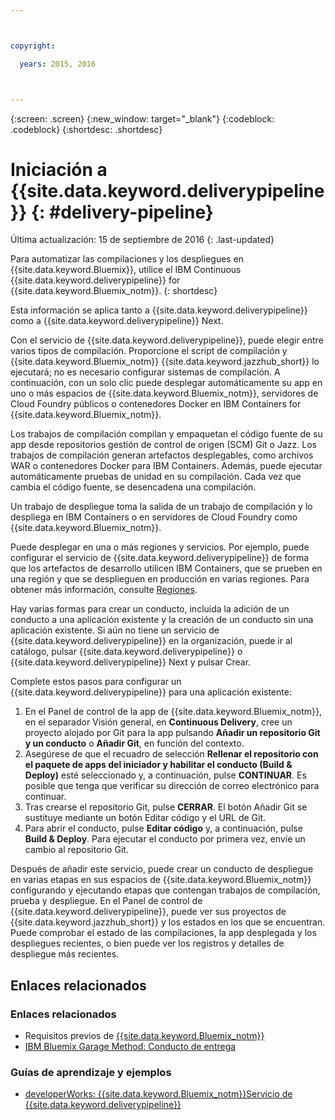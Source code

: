 ```yaml
---



copyright:

  years: 2015, 2016



---
```



{:screen: .screen}
{:new_window: target="_blank"}
{:codeblock: .codeblock}
{:shortdesc: .shortdesc}

# Iniciación a {{site.data.keyword.deliverypipeline}} {: #delivery-pipeline}  

Última actualización: 15 de septiembre de 2016
{: .last-updated}

Para automatizar las compilaciones y los despliegues en {{site.data.keyword.Bluemix}}, utilice el IBM Continuous {{site.data.keyword.deliverypipeline}} for {{site.data.keyword.Bluemix_notm}}.
{: shortdesc}

Esta información se aplica tanto a {{site.data.keyword.deliverypipeline}} como a {{site.data.keyword.deliverypipeline}} Next.

Con el servicio de {{site.data.keyword.deliverypipeline}}, puede elegir entre varios tipos de compilación. Proporcione el script de compilación y {{site.data.keyword.Bluemix_notm}} {{site.data.keyword.jazzhub_short}} lo ejecutará; no es necesario configurar sistemas de compilación. A continuación, con un solo clic puede desplegar automáticamente su app en uno o más espacios de {{site.data.keyword.Bluemix_notm}}, servidores de Cloud Foundry públicos o contenedores Docker en IBM Containers for {{site.data.keyword.Bluemix_notm}}.  

Los trabajos de compilación compilan y empaquetan el código fuente de su app desde repositorios gestión de control de origen (SCM) Git o Jazz. Los trabajos de compilación generan artefactos desplegables, como archivos WAR o contenedores Docker para IBM Containers. Además, puede ejecutar automáticamente pruebas de unidad en su compilación. Cada vez que cambia el código fuente, se desencadena una compilación.

Un trabajo de despliegue toma la salida de un trabajo de compilación y lo despliega en IBM Containers o en servidores de Cloud Foundry como {{site.data.keyword.Bluemix_notm}}.  

Puede desplegar en una o más regiones y servicios. Por ejemplo, puede configurar el servicio de {{site.data.keyword.deliverypipeline}} de forma que los artefactos de desarrollo utilicen IBM Containers, que se prueben en una región y que se desplieguen en producción en varias regiones. Para obtener más información, consulte [Regiones](../../overview/index.html#ov_intro__reg).

Hay varias formas para crear un conducto, incluida la adición de un conducto a una aplicación existente y la creación de un conducto sin una aplicación existente. Si aún no tiene un servicio de {{site.data.keyword.deliverypipeline}} en la organización, puede ir al catálogo, pulsar {{site.data.keyword.deliverypipeline}} o {{site.data.keyword.deliverypipeline}} Next y pulsar Crear.

Complete estos pasos para configurar un {{site.data.keyword.deliverypipeline}} para una aplicación existente:    

1. En el Panel de control de la app de {{site.data.keyword.Bluemix_notm}}, en el separador Visión general, en **Continuous Delivery**, cree un proyecto alojado por Git para la app pulsando **Añadir un repositorio Git y un conducto** o **Añadir Git**, en función del contexto.
1. Asegúrese de que el recuadro de selección **Rellenar el repositorio con el paquete de apps del iniciador y habilitar el conducto (Build & Deploy)** esté seleccionado y, a continuación, pulse **CONTINUAR**. Es posible que tenga que verificar su dirección de correo electrónico para continuar.  
1. Tras crearse el repositorio Git, pulse **CERRAR**. El botón Añadir Git se sustituye mediante un botón Editar código y el URL de Git.  
1. Para abrir el conducto, pulse **Editar código** y, a continuación, pulse **Build & Deploy**. Para ejecutar el conducto por primera vez, envíe un cambio al repositorio Git.

Después de añadir este servicio, puede crear un conducto de despliegue en varias etapas en sus espacios de {{site.data.keyword.Bluemix_notm}} configurando y ejecutando etapas que contengan trabajos de compilación, prueba y despliegue. En el Panel de control de {{site.data.keyword.deliverypipeline}}, puede ver sus proyectos de
{{site.data.keyword.jazzhub_short}} y los estados en los que se encuentran. Puede comprobar el estado de las compilaciones, la app desplegada y los despliegues recientes, o bien puede ver los registros y detalles de despliegue más recientes.  

<article class="topic reference nested1" aria-labelledby="d68e338" lang="en-us" id="rellinks" role="article">
<h2 class="topictitle2" id="d68e338">Enlaces relacionados</h2>
<aside role="complementary" aria-labelledby="related_links">
<div class="linklist" id="general"><h3 class="linklistlabel" id="related_links">Enlaces relacionados</h3>
<ul>
<li><img src="./sout.gif" alt="">Requisitos previos de <a href="https://developer.ibm.com/bluemix/support/#prereqs" rel="external" title="(Se abre en un nuevo separador o ventana)">{{site.data.keyword.Bluemix_notm}}</a></li>
<li><img src="./sout.gif" alt=""><a href="https://www.ibm.com/devops/method/content/deliver/practice_delivery_pipeline/" rel="external" title="(Se abre en un nuevo separador o ventana)">IBM Bluemix Garage Method: Conducto de entrega</a></li>
</ul>
</div>

<div class="linklist" id="samples">
<h3 class="linklistlabel">Guías de aprendizaje y ejemplos</h3>
<ul>

<!--
<li><img src="./sout.gif" alt=""><a href="https://hub.jazz.net/tutorials/devopsweb/" rel="external" title="(Opens in a new tab or window)">Clone, edit, and deploy an app</a></li>
<li><img src="./sout.gif" alt=""><a href="https://hub.jazz.net/tutorials/jazzeditor" rel="external" title="(Opens in a new tab or window)">Develop and deploy a Node.js app</a></li>
<li><img src="./sout.gif" alt=""><a href="https://hub.jazz.net/tutorials/jazzeditorjava" rel="external" title="(Opens in a new tab or window)">Develop and deploy a Java app</a></li>
-->

<li><img src="./sout.gif" alt=""><a href="http://www.ibm.com/developerworks/topics/delivery%20pipeline%20service" rel="external" title="(Se abre en un nuevo separador o ventana)">developerWorks: {{site.data.keyword.Bluemix_notm}}Servicio de {{site.data.keyword.deliverypipeline}}</a></li>
</ul>
</div>
</aside>
</article>
